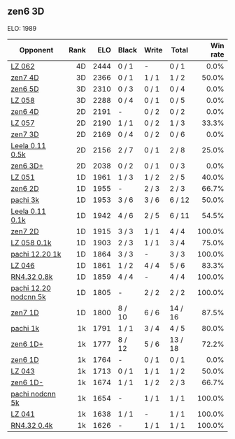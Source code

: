 ## zen6 3D ##

ELO: 1989

Opponent | Rank | ELO | Black | Write | Total | Win rate
---------|-----:|----:|-------|-------|-------|-------:
[LZ 062](LZ%20062.md) | 4D | 2444 | 0 / 1 | - | 0 / 1 | 0.0%
[zen7 4D](zen7%204D.md) | 3D | 2366 | 0 / 1 | 1 / 1 | 1 / 2 | 50.0%
[zen6 5D](zen6%205D.md) | 3D | 2310 | 0 / 3 | 0 / 1 | 0 / 4 | 0.0%
[LZ 058](LZ%20058.md) | 3D | 2288 | 0 / 4 | 0 / 1 | 0 / 5 | 0.0%
[zen6 4D](zen6%204D.md) | 2D | 2191 | - | 0 / 2 | 0 / 2 | 0.0%
[LZ 057](LZ%20057.md) | 2D | 2190 | 1 / 1 | 0 / 2 | 1 / 3 | 33.3%
[zen7 3D](zen7%203D.md) | 2D | 2169 | 0 / 4 | 0 / 2 | 0 / 6 | 0.0%
[Leela 0.11 0.5k](Leela%200.11%200.5k.md) | 2D | 2156 | 2 / 7 | 0 / 1 | 2 / 8 | 25.0%
[zen6 3D+](zen6%203D+.md) | 2D | 2038 | 0 / 2 | 0 / 1 | 0 / 3 | 0.0%
[LZ 051](LZ%20051.md) | 1D | 1961 | 1 / 3 | 1 / 2 | 2 / 5 | 40.0%
[zen6 2D](zen6%202D.md) | 1D | 1955 | - | 2 / 3 | 2 / 3 | 66.7%
[pachi 3k](pachi%203k.md) | 1D | 1953 | 3 / 6 | 3 / 6 | 6 / 12 | 50.0%
[Leela 0.11 0.1k](Leela%200.11%200.1k.md) | 1D | 1942 | 4 / 6 | 2 / 5 | 6 / 11 | 54.5%
[zen7 2D](zen7%202D.md) | 1D | 1915 | 3 / 3 | 1 / 1 | 4 / 4 | 100.0%
[LZ 058 0.1k](LZ%20058%200.1k.md) | 1D | 1903 | 2 / 3 | 1 / 1 | 3 / 4 | 75.0%
[pachi 12.20 1k](pachi%2012.20%201k.md) | 1D | 1864 | 3 / 3 | - | 3 / 3 | 100.0%
[LZ 046](LZ%20046.md) | 1D | 1861 | 1 / 2 | 4 / 4 | 5 / 6 | 83.3%
[RN4.32 0.8k](RN4.32%200.8k.md) | 1D | 1859 | 4 / 4 | - | 4 / 4 | 100.0%
[pachi 12.20 nodcnn 5k](pachi%2012.20%20nodcnn%205k.md) | 1D | 1805 | - | 2 / 2 | 2 / 2 | 100.0%
[zen7 1D](zen7%201D.md) | 1D | 1800 | 8 / 10 | 6 / 6 | 14 / 16 | 87.5%
[pachi 1k](pachi%201k.md) | 1k | 1791 | 1 / 1 | 3 / 4 | 4 / 5 | 80.0%
[zen6 1D+](zen6%201D+.md) | 1k | 1777 | 8 / 12 | 5 / 6 | 13 / 18 | 72.2%
[zen6 1D](zen6%201D.md) | 1k | 1764 | - | 0 / 1 | 0 / 1 | 0.0%
[LZ 043](LZ%20043.md) | 1k | 1713 | 0 / 1 | 1 / 1 | 1 / 2 | 50.0%
[zen6 1D-](zen6%201D-.md) | 1k | 1674 | 1 / 1 | 1 / 2 | 2 / 3 | 66.7%
[pachi nodcnn 5k](pachi%20nodcnn%205k.md) | 1k | 1654 | - | 1 / 1 | 1 / 1 | 100.0%
[LZ 041](LZ%20041.md) | 1k | 1638 | 1 / 1 | - | 1 / 1 | 100.0%
[RN4.32 0.4k](RN4.32%200.4k.md) | 1k | 1626 | - | 1 / 1 | 1 / 1 | 100.0%
